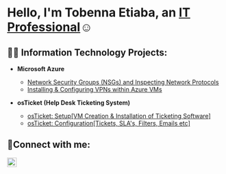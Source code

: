 <h1>Hello, I'm Tobenna Etiaba, an <a href="https://www.linkedin.com/in/tobenna-etiaba-a95994244/">IT Professional</a>☺</h1>

<h2>👨‍💻 Information Technology Projects:</h2>

- <b>Microsoft Azure</b>
  - [Network Security Groups (NSGs) and Inspecting Network Protocols](https://github.com/Tobenna-Etiaba/Network-Protocols)
  - [Installing & Configuring VPNs within Azure VMs](https://github.com/joshmadakorcc/configure-ad)
 

- <b>osTicket (Help Desk Ticketing System)</b>
  - [osTicket: Setup[VM Creation & Installation of Ticketing Software]](https://github.com/Tobenna-Etiaba/osTicket-Setup)
  - [osTicket: Configuration[Tickets, SLA's, Filters, Emails etc]](https://github.com/Tobenna-Etiaba/osTicket-Configuration)

<h2>🤳Connect with me:</h2>

[<img align="left" alt="Josh | LinkedIn" width="22px" src="https://cdn.jsdelivr.net/npm/simple-icons@v3/icons/linkedin.svg" />][linkedin]

[linkedin]: https://www.linkedin.com/in/tobenna-etiaba-a95994244/
